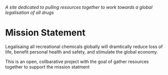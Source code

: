 _A site dedicated to pulling resources together to work towards a global legalisation of all drugs_


# Mission Statement

Legalisaing all recreational chemicals globally will dramtically reduce loss of life, benefit personal health and safety, and stimulate the global economy.

This is an open, collbarative project with the goal of gather resources together to support the mission statment
